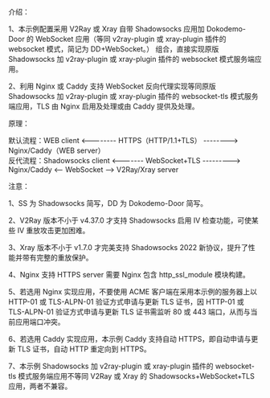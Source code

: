 介绍：

1、本示例配置采用 V2Ray 或 Xray 自带 Shadowsocks 应用加 Dokodemo-Door 的 WebSocket 应用（等同 v2ray-plugin 或 xray-plugin 插件的 websocket 模式，简记为 DD+WebSocket。） 组合，直接实现原版 Shadowsocks 加 v2ray-plugin 或 xray-plugin 插件的 websocket 模式服务端应用。

2、利用 Nginx 或 Caddy 支持 WebSocket 反向代理实现等同原版 Shadowsocks 加 v2ray-plugin 或 xray-plugin 插件的 websocket-tls 模式服务端应用，TLS 由 Nginx 启用及处理或由 Caddy 提供及处理。

原理：

默认流程：WEB client <-------- HTTPS（HTTP/1.1+TLS） --------> Nginx/Caddy（WEB server）  
反代流程：Shadowsocks client <------- WebSocket+TLS ---------> Nginx/Caddy <-- WebSocket --> V2Ray/Xray server

注意：

1、SS 为 Shadowsocks 简写，DD 为 Dokodemo-Door 简写。

2、V2Ray 版本不小于 v4.37.0 才支持 Shadowsocks 启用 IV 检查功能，可使某些 IV 重放攻击更加困难。

3、Xray 版本不小于 v1.7.0 才完美支持 Shadowsocks 2022 新协议，提升了性能并带有完整的重放保护。

4、Nginx 支持 HTTPS server 需要 Nginx 包含 http_ssl_module 模块构建。

5、若选用 Nginx 实现应用，不要使用 ACME 客户端在采用本示例的服务器上以 HTTP-01 或 TLS-ALPN-01 验证方式申请与更新 TLS 证书，因 HTTP-01 或 TLS-ALPN-01 验证方式申请与更新 TLS 证书需监听 80 或 443 端口，从而与当前应用端口冲突。

6、若选用 Caddy 实现应用，本示例 Caddy 支持自动 HTTPS，即自动申请与更新 TLS 证书，自动 HTTP 重定向到 HTTPS。

7、本示例 Shadowsocks 加 v2ray-plugin 或 xray-plugin 插件的 websocket-tls 模式服务端应用不等同 V2Ray 或 Xray 的 Shadowsocks+WebSocket+TLS 应用，两者不兼容。

